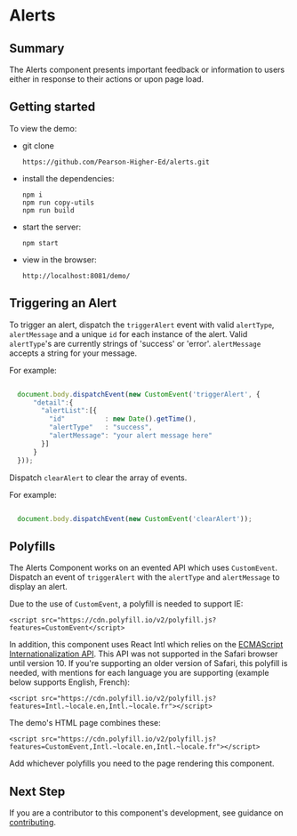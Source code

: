 # Alerts

## Summary

The Alerts component presents important feedback or information to users either
in response to their actions or upon page load.

## Getting started

To view the demo:

* git clone

  `https://github.com/Pearson-Higher-Ed/alerts.git`
* install the dependencies:

  `npm i` <br />
  `npm run copy-utils` <br />
  `npm run build`
* start the server:

  `npm start`
* view in the browser:

  `http://localhost:8081/demo/`

## Triggering an Alert

To trigger an alert, dispatch the `triggerAlert` event with valid `alertType`, `alertMessage`
and a unique `id` for each instance of the alert. Valid `alertType`'s are
currently strings of 'success' or 'error'. `alertMessage` accepts a string for your message.

For example:

```js

  document.body.dispatchEvent(new CustomEvent('triggerAlert', {
      "detail":{
        "alertList":[{
          "id"          : new Date().getTime(),
          "alertType"   : "success",
          "alertMessage": "your alert message here"
        }]
      }
  }));

```

Dispatch `clearAlert` to clear the array of events.

For example:

```js

  document.body.dispatchEvent(new CustomEvent('clearAlert'));

```

## Polyfills

The Alerts Component works on an evented API which uses `CustomEvent`.  Dispatch an event of
`triggerAlert` with the `alertType` and `alertMessage` to display an alert.

Due to the use of `CustomEvent`, a polyfill is needed to support IE:

```
<script src="https://cdn.polyfill.io/v2/polyfill.js?features=CustomEvent</script>
```

In addition, this component uses React Intl which relies on the <a href="http://www.ecma-international.org/ecma-402/1.0/">ECMAScript Internationalization API</a>.
This API was not supported in the Safari browser until version 10. If you're supporting
an older version of Safari, this polyfill is needed, with mentions for each
language you are supporting (example below supports English, French):

```
<script src="https://cdn.polyfill.io/v2/polyfill.js?features=Intl.~locale.en,Intl.~locale.fr"></script>
```

The demo's HTML page combines these:

```
<script src="https://cdn.polyfill.io/v2/polyfill.js?features=CustomEvent,Intl.~locale.en,Intl.~locale.fr"></script>
```

Add whichever polyfills you need to the page rendering this component.

## Next Step

If you are a contributor to this component's development, see guidance on [contributing](README.contribute.md).
